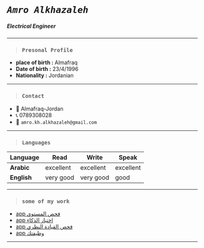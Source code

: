 # *`Amro Alkhazaleh`*
##### *Electrical Engineer*

---
> ### `Presonal Profile`
+ **place of birth :** Almafraq
+ **Date of birth  :** 23/4/1996
+ **Nationality    :** Jordanian

---
> ### `Contact`
+ :wedding: Almafraq-Jordan
+ :telephone_receiver: 0789308028
+ :email: `amro.kh.alkhazaleh@gmail.com`
---
> ### `Languages`

| Language | Read | Write | Speak |
| ----------- | ----------- | ----------- | ----------- |
| **Arabic** | excellent | excellent | excellent |
| **English** | very good | very good |good |

---
> ### `some of my work`

+ [app فحص المستوى](https://play.google.com/store/apps/details?id=com.codeco404.leveltest)
+ [app اختبار الذكاء](https://play.google.com/store/apps/details?id=com.codeco404.iqtest)
+ [app فحص القيادة النظري](https://play.google.com/store/apps/details?id=com.codeco404.drive)
+ [app وظيفتك](https://play.google.com/store/apps/details?id=com.codeco404.wazefatak)

---

